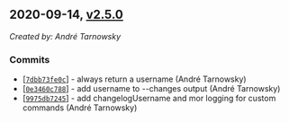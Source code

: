 ## 2020-09-14, [v2.5.0](https://github.com/lotterfriends/git-flow-buddy/releases/tag/2.5.0)

*Created by: André Tarnowsky*

### Commits
  - [[`7dbb73fe0c`](https://github.com/lotterfriends/git-flow-buddy/commit/7dbb73fe0c08a6fde7a78c6bdde4e7d9b1bd24ca)] - always return a username (André Tarnowsky)
  - [[`0e3460c788`](https://github.com/lotterfriends/git-flow-buddy/commit/0e3460c7889fab5e9c6211c093b3e5538ba6e3be)] - add username to --changes  output (André Tarnowsky)
  - [[`9975db7245`](https://github.com/lotterfriends/git-flow-buddy/commit/9975db7245bf8a0af9e59b6209cb09546b041e73)] - add changelogUsername and mor logging for custom commands (André Tarnowsky)
